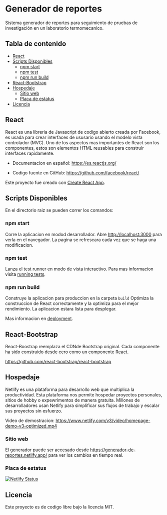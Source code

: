 # Generador de reportes

Sistema generador de reportes para seguimiento de pruebas de investigación en un laboratorio termomecanico.

## Tabla de contenido

- [React](#React)
- [Scripts Disponibles](#Scripts_disponibles)
  - [npm start](#npm_start)
  - [npm test](#npm_test)
  - [npm run build](#npm_run_build)
- [React-Bootstrap](#React-Bootstrap)
- [Hospedaje](#Hospedaje)
  - [Sitio web](#Sitio_web)
  - [Placa de estatus](#Placa_de_estatus)
- [Licencia](#Licencia)

## React

React es una libreria de Javascript de codigo abierto creada por Facebook, es usada para crear interfaces de ususario usando el modelo vista controlador (MVC).
Uno de los aspectos mas importantes de React son los componentes, estos son elementos HTML reusables para construir interfaces rapidamente.

- Documentacion en español: <https://es.reactjs.org/>

- Codigo fuente en GitHub: <https://github.com/facebook/react/>

Este proyecto fue creado con [Create React App](https://github.com/facebook/create-react-app).

## Scripts Disponibles

En el directorio raiz se pueden correr los comandos:

### npm start

Corre la aplicacion en modod desarrollador.
Abre [http://localhost:3000](http://localhost:3000) para verla en el navegador. La pagina se refrescara cada vez que se haga una modificacion.

### npm test

Lanza el test runner en modo de vista interactivo.
Para mas informacion visita [running tests](https://facebook.github.io/create-react-app/docs/running-tests).

### npm run build

Construye la aplicacion para produccion en la carpeta `build`
Optimiza la construccion de React correctamente y la optimiza para el mejor rendimiento. La aplicacion estara lista para desplegar.

Mas informacion en [deployment](https://facebook.github.io/create-react-app/docs/deployment).

## React-Bootstrap

React-Boostrap reemplaza el CDNde Bootstrap original. Cada componente ha sido construido desde cero como un componente React.

<https://github.com/react-bootstrap/react-bootstrap>

## Hospedaje

Netlify es una plataforma para desarrollo web que multiplica la productividad. Esta plataforma nos permite hospedar proyectos personales, sitios de hobby o expewrimentos de manera gratuita. Millones de desarrolladores usan Netlify para simplificar sus flujos de trabajo y escalar sus proyectos sin esfuerzo.

Video de demostracion:
<https://www.netlify.com/v3/video/homepage-demo-v3-optimized.mp4>

### Sitio web

El generador puede ser accesado desde <https://generador-de-reportes.netlify.app/> para ver los cambios en tiempo real.

### Placa de estatus

[![Netlify Status](https://api.netlify.com/api/v1/badges/f8837433-47ec-4070-803a-3726d996b7d9/deploy-status)](https://app.netlify.com/sites/generador-de-reportes/deploys)

## Licencia

Este proyecto es de codigo libre bajo la licencia MIT.
